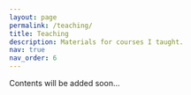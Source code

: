 ```yaml
---
layout: page
permalink: /teaching/
title: Teaching
description: Materials for courses I taught.
nav: true
nav_order: 6
---
```


Contents will be added soon...
